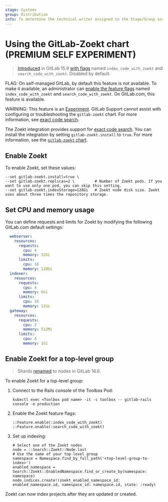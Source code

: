 ```yaml
---
stage: Systems
group: Distribution
info: To determine the technical writer assigned to the Stage/Group associated with this page, see https://handbook.gitlab.com/handbook/product/ux/technical-writing/#assignments
---
```


# Using the GitLab-Zoekt chart **(PREMIUM SELF EXPERIMENT)**

> [Introduced](https://gitlab.com/gitlab-org/gitlab/-/merge_requests/105049) in GitLab 15.9 [with flags](../../administration/feature_flags.md) named `index_code_with_zoekt` and `search_code_with_zoekt`. Disabled by default.

FLAG:
On self-managed GitLab, by default this feature is not available.
To make it available, an administrator can [enable the feature flags](https://docs.gitlab.com/ee/administration/feature_flags.html) named `index_code_with_zoekt` and `search_code_with_zoekt`.
On GitLab.com, this feature is available.

WARNING:
This feature is an [Experiment](https://docs.gitlab.com/ee/policy/experiment-beta-support.html#experiment).
GitLab Support cannot assist with configuring or troubleshooting the
`gitlab-zoekt` chart. For more information, see
[exact code search](https://docs.gitlab.com/ee/user/search/exact_code_search.html).

The Zoekt integration provides support for
[exact code search](https://docs.gitlab.com/ee/user/search/exact_code_search.html).
You can install the integration by setting `gitlab-zoekt.install` to `true`.
For more information, see the [`gitlab-zoekt` chart](https://gitlab.com/gitlab-org/cloud-native/charts/gitlab-zoekt).

## Enable Zoekt

To enable Zoekt, set these values:

```shell
--set gitlab-zoekt.install=true \
--set gitlab-zoekt.replicas=2 \         # Number of Zoekt pods. If you want to use only one pod, you can skip this setting.
--set gitlab-zoekt.indexStorage=128Gi   # Zoekt node disk size. Zoekt uses about three times the repository storage.
```

## Set CPU and memory usage

You can define requests and limits for Zoekt by modifying the following GitLab.com default settings:

```yaml
  webserver:
    resources:
      requests:
        cpu: 4
        memory: 32Gi
      limits:
        cpu: 16
        memory: 128Gi
  indexer:
    resources:
      requests:
        cpu: 4
        memory: 6Gi
      limits:
        cpu: 16
        memory: 12Gi
  gateway:
    resources:
      requests:
        cpu: 2
        memory: 512Mi
      limits:
        cpu: 4
        memory: 1Gi
```

## Enable Zoekt for a top-level group

> Shards [renamed](https://gitlab.com/gitlab-org/gitlab/-/merge_requests/134717) to nodes in GitLab 16.6.

To enable Zoekt for a top-level group:

1. Connect to the Rails console of the Toolbox Pod:

   ```shell
   kubectl exec <Toolbox pod name> -it -c toolbox -- gitlab-rails console -e production
   ```

1. Enable the Zoekt feature flags:

   ```shell
   ::Feature.enable(:index_code_with_zoekt)
   ::Feature.enable(:search_code_with_zoekt)
   ```

1. Set up indexing:

   ```shell
   # Select one of the Zoekt nodes
   node = ::Search::Zoekt::Node.last
   # Use the name of your top-level group
   namespace = Namespace.find_by_full_path('<top-level-group-to-index>')
   enabled_namespace = Search::Zoekt::EnabledNamespace.find_or_create_by(namespace: namespace)
   node.indices.create!(zoekt_enabled_namespace_id: enabled_namespace.id, namespace_id: namespace.id, state: :ready)
   ```

Zoekt can now index projects after they are updated or created.
